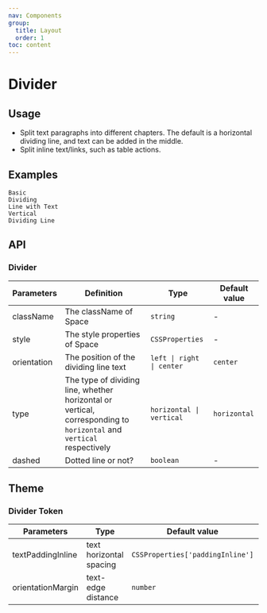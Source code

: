 ```yaml
---
nav: Components
group:
  title: Layout
  order: 1
toc: content
---
```


# Divider

## Usage

- Split text paragraphs into different chapters. The default is a horizontal dividing line, and text can be added in the middle.
- Split inline text/links, such as table actions.

## Examples

<code src="../../packages/ui/examples/divider/basic.tsx" description="Split text paragraphs in different chapters. The default is horizontal dividing lines, and dotted lines are supported.">Basic</code>  
<code src="../../packages/ui/examples/divider/orientation.tsx" description="Specify the position of the dividing line text through orientation.">Dividing Line with Text</code>  
<code src="../../packages/ui/examples/divider/vertical.tsx" description='Use type="vertical" to set a vertical dividing line within the row.'>Vertical Dividing Line</code>

## API

### Divider

| **Parameters** | **Definition** | **Type** | **Default value** |
| --- | --- | --- | --- |
| className | The className of Space | `string` | - |
| style | The style properties of Space | `CSSProperties` | - |
| orientation | The position of the dividing line text | `left \| right \| center` | `center` |
| type | The type of dividing line, whether horizontal or vertical, corresponding to `horizontal` and `vertical` respectively | `horizontal \| vertical` | `horizontal` |
| dashed | Dotted line or not? | `boolean` | - |

## Theme

### Divider Token

| **Parameters**    | **Type**                | **Default value**                | **Definition** |
| ----------------- | ----------------------- | -------------------------------- | -------------- |
| textPaddingInline | text horizontal spacing | `CSSProperties['paddingInline']` | -              |
| orientationMargin | text-edge distance      | `number`                         | -              |
